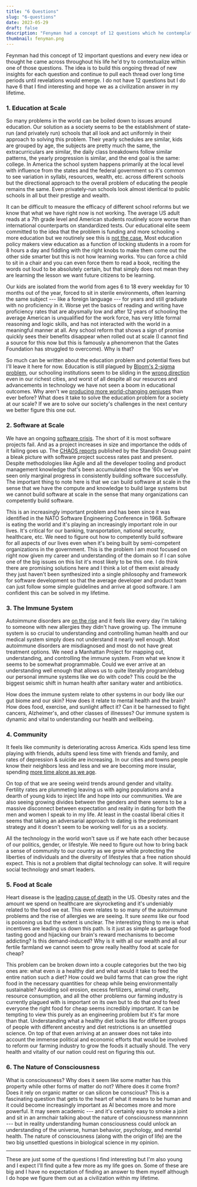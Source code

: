 ```yaml
---
title: "6 Questions"
slug: "6-questions"
date: 2023-05-29
draft: false
description: "Fenyman had a concept of 12 questions which he contemplated for much of his professional career, constantly adding new facts and insights to each category over time. This allowed him to progress along many axes at once over long time periods until the accumulation of understanding in any given question reached the point where others considered it a breakthrough. Here are the 6 questions I'm thinking about these days."
thumbnail: fenyman.png
---
```


Feynman had this concept of 12 important questions and every new idea or thought he came across throughout his life he'd try to contextualize within one of those questions. The idea is to build this ongoing thread of new insights for each question and continue to pull each thread over long time periods until revelations would emerge. I do not have 12 questions but I do have 6 that I find interesting and hope we as a civilization answer in my lifetime.

### 1. Education at Scale
So many problems in the world can be boiled down to issues around education. Our solution as a society seems to be the establishment of state-run (and privately run) schools that all look and act uniformly in their approach to solving this problem. Their yearly schedules are similar, kids are grouped by age, the subjects are pretty much the same, the extracurriculars are similar, the daily class breakdowns follow similar patterns, the yearly progression is similar, and the end goal is the same: college. In America the school system happens primarily at the local level with influence from the states and the federal government so it's common to see variation in syllabi, resources, wealth, etc. across different schools but the directional approach to the overall problem of educating the people remains the same. Even privately-run schools look almost identical to public schools in all but their prestige and wealth. 

It can be difficult to measure the efficacy of different school reforms but we know that what we have right now is not working. The average US adult reads at a 7th grade level and American students routinely score worse than international counterparts on standardized tests. Our educational elite seem committed to the idea that the problem is funding and more schooling = more education but we routinely see this is [not the case.](https://ny.chalkbeat.org/2022/8/26/23319844/new-york-school-spending-test-scores-disconnect) Most education policy makers view education as a function of locking students in a room for 8 hours a day and fiddling with the right knobs to make them come out the other side smarter but this is not how learning works. You can force a child to sit in a chair and you can even force them to read a book, reciting the words out loud to be absolutely certain, but that simply does not mean they are learning the lesson we want future citizens to be learning.

Our kids are isolated from the world from ages 6 to 18 every weekday for 10 months out of the year, forced to sit in sterile environments, often learning the same subject --- like a foreign language --- for years and still graduate with no proficiency in it. Worse yet the basics of reading and writing have proficiency rates that are abysmally low and after 12 years of schooling the average American is unqualified for the work force, has very little formal reasoning and logic skills, and has not interacted with the world in a meaningful manner at all. Any school reform that shows a sign of promise quickly sees their benefits disappear when rolled out at scale (I cannot find a source for this now but this is famously a phenomenon that the Gates Foundation has struggled to overcome). Why is that?

So much can be written about the education problem and potential fixes but I'll leave it here for now. Education is still plagued by [Bloom's 2-sigma problem](https://web.mit.edu/5.95/readings/bloom-two-sigma.pdf), our schooling institutions seem to be sliding in the [wrong direction](https://www.sfchronicle.com/sf/article/S-F-school-district-pledges-to-have-academic-17312844.php#:~:text=Recent%20results%20reveal%20that%2058,of%20Latino%20students%20are%20proficient.) even in our richest cities, and worst of all despite all our resources and advancements in technology we have not seen a boom in educational outcomes. Why aren't we [producing more world-changing geniuses](https://erikhoel.substack.com/p/why-we-stopped-making-einsteins) than ever before? What does it take to solve the education problem for a society at our scale? If we are to solve our society's challenges in the next century we better figure this one out.

### 2. Software at Scale
We have an ongoing [software crisis](https://olivergilan.com/blog/software-crisis/). The short of it is most software projects fail. And as a project increases in size and importance the odds of it failing goes up. The [CHAOS reports](https://www.standishgroup.com/sample_research_files/CHAOSReport2015-Final.pdf) published by the Standish Group paint a bleak picture with software project success rates past and present. Despite methodologies like Agile and all the developer tooling and product management knowledge that's been accumulated since the '60s we've seen only marginal progress in consistently building software successfully. The important thing to note here is that we can build software at scale in the sense that we have the compute and knowledge to build large systems but we cannot build software at scale in the sense that many organizations can competently build software.

This is an increasingly important problem and has been since it was identified in the NATO Software Engineering Conference in 1968. Software is eating the world and it's playing an increasingly important role in our lives. It's critical for our banking, transportation, national security, healthcare, etc. We need to figure out how to competently build software for all aspects of our lives even when it's being built by semi-competent organizations in the government. This is the problem I am most focused on right now given my career and understanding of the domain so if I can solve one of the big issues on this list it's most likely to be this one. I do think there are promising solutions here and I think a lot of them exist already they just haven't been synthesized into a single philosophy and framework for software development so that the average developer and product team can just follow some simple guidelines and arrive at good software. I am confident this can be solved in my lifetime.

### 3. The Immune System
Autoimmune disorders are [on the rise](https://www.autoimmuneinstitute.org/articles/about-autoimmune/autoimmunity-on-the-rise/#:~:text=The%20best%20guess%20that%20current,2%2C3%2C4%5D.) and it feels like every day I'm talking to someone with new allergies they didn't have growing up. The immune system is so crucial to understanding and controlling human health and our medical system simply does not understand it nearly well enough. Most autoimmune disorders are misdiagnosed and most do not have great treatment options. We need a Manhattan Project for mapping out, understanding, and controlling the immune system. From what we know it seems to be somewhat programmable. Could we ever arrive at an understanding well enough that allows us to quite literally program/debug our personal immune systems like we do with code? This could be the biggest seismic shift in human health after sanitary water and antibiotics.

How does the immune system relate to other systems in our body like our gut biome and our skin? How does it relate to mental health and the brain? How does food, exercise, and sunlight affect it? Can it be harnessed to fight cancers, Alzheimer's, and other classes of illnesses? Our immune system is dynamic and vital to understanding our health and wellbeing.

### 4. Community
It feels like community is deteriorating across America. Kids spend less time playing with friends, adults spend less time with friends and family, and rates of depression & suicide are increasing. In our cities and towns people know their neighbors less and less and we are becoming more insular, spending [more time alone as we age](https://www.visualcapitalist.com/who-americans-spend-their-time-with/).

On top of that we are seeing weird trends around gender and vitality. Fertility rates are plummeting leaving us with aging populations and a dearth of young kids to inject life and hope into our communities. We are also seeing growing divides between the genders and there seems to be a massive disconnect between expectation and reality in dating for both the men and women I speak to in my life. At least in the coastal liberal cities it seems that taking an adversarial approach to dating is the predominant strategy and it doesn't seem to be working well for us as a society. 

All the technology in the world won't save us if we hate each other because of our politics, gender, or lifestyle. We need to figure out how to bring back a sense of community to our country as we grow while protecting the liberties of individuals and the diversity of lifestyles that a free nation should expect. This is not a problem that digital technology can solve. It will require social technology and smart leaders.

### 5. Food at Scale
Heart disease is the [leading cause of death](https://www.cdc.gov/heartdisease/facts.htm#:~:text=Heart%20disease%20is%20the%20leading,groups%20in%20the%20United%20States.&text=One%20person%20dies%20every%2033,United%20States%20from%20cardiovascular%20disease.) in the US. Obesity rates and the amount we spend on healthcare are skyrocketing and it's undeniably related to the food we eat. This even relates to so many of the autoimmune problems and the rise of allergies we are seeing. It sure *seems* like our food is poisoning us but the extent is unclear. The interesting thing to me is what incentives are leading us down this path. Is it just as simple as garbage food tasting good and hijacking our brain's reward mechanisms to become addicting? Is this demand-induced? Why is it with all our wealth and all our fertile farmland we cannot seem to grow really healthy food at scale for cheap? 

This problem can be broken down into a couple categories but the two big ones are: what even *is* a healthy diet and what would it take to feed the entire nation such a diet? How could we build farms that can grow the right food in the necessary quantities for cheap while being environmentally sustainable? Avoiding soil erosion, excess fertilizers, animal cruelty, resource consumption, and all the other problems our farming industry is currently plagued with is important on its own but to do that *and* to feed everyone the right food for cheap seems incredibly important. It can be tempting to view this purely as an engineering problem but it's far more than that. Understanding what a healthy diet looks like for different groups of people with different ancestry and diet restrictions is an unsettled science. On top of that even arriving at an answer does not take into account the immense political and economic efforts that would be involved to reform our farming industry to grow the foods it actually should. The very health and vitality of our nation could rest on figuring this out.

### 6. The Nature of Consciousness
What is consciousness? Why does it seem like some matter has this property while other forms of matter do not? Where does it come from? Does it rely on organic matter or can silicon be conscious? This is a fascinating question that gets to the heart of what it means to be human and it could become increasingly important as AI becomes more and more powerful. It may seem academic --- and it's certainly easy to smoke a joint and sit in an armchair talking about the nature of consciousness mannnnnn --- but in reality understanding human consciousness could unlock an understanding of the universe, human behavior, psychology, and mental health. The nature of consciousness (along with the origin of life) are the two big unsettled questions in biological science in my opinion. 

___

These are just some of the questions I find interesting but I'm also young and I expect I'll find quite a few more as my life goes on. Some of these are big and I have no expectation of finding an answer to them myself although I do hope we figure them out as a civilization within my lifetime. 
